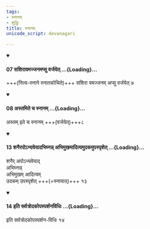 ```yaml
---
tags:
- स्नानम्
- शुद्धिः
title: स्नानम्
unicode_script: devanagari

---
```

<div class="js_include" newlevelforh1="4" unfilled url="/vedAH_yajuH/taittirIyam/sUtram/ApastambaH/dharma-sUtram/vishvAsa-prastutiH/1/11/32/07_sashirAvamajjanamapsu_varjayet.md">
<details open><summary><h4>07 सशिरावमज्जनमप्सु वर्जयेत् ...{Loading}...</h4></summary>

+++(नित्य-स्नाने स्नातकोचिते)+++ सशिरा वमज्जनम् अप्सु वर्जयेत् ७
</details>
</div>
<div class="js_include" newlevelforh1="4" unfilled url="/vedAH_yajuH/taittirIyam/sUtram/ApastambaH/dharma-sUtram/vishvAsa-prastutiH/1/11/32/08_astamite_cha_snAnam.md">
<details open><summary><h4>08 अस्तमिते च स्नानम् ...{Loading}...</h4></summary>

अस्तम् इते च स्नानम्  +++(वर्जयेत्)+++८
</details>
</div>
<div class="js_include" newlevelforh1="4" unfilled url="/vedAH_yajuH/taittirIyam/sUtram/ApastambaH/dharma-sUtram/vishvAsa-prastutiH/2/09/22/13_shanairapo-bhyaveyAdabhighnann_abhimukhamAdityamudakamupaspRshet.md">
<details open><summary><h4>13 शनैरपोऽभ्यवेयादभिघ्नन्न् अभिमुखमादित्यमुदकमुपस्पृशेत् ...{Loading}...</h4></summary>

शनैर् अपोऽभ्यवेयाद्  
अभिघ्नन्न्  
अभिमुखम् आदित्यम्  
उदकम् उपस्पृशेत् +++(=स्नायात्)+++ १३
</details>
</div>
<div class="js_include" newlevelforh1="4" unfilled url="/vedAH_yajuH/taittirIyam/sUtram/ApastambaH/dharma-sUtram/vishvAsa-prastutiH/2/09/22/14_iti_sarvatrodakopasparshanavidhiH.md">
<details open><summary><h4>14 इति सर्वत्रोदकोपस्पर्शनविधिः ...{Loading}...</h4></summary>

इति सर्वत्रोदकोपस्पर्शन-विधिः १४
</details>
</div>
